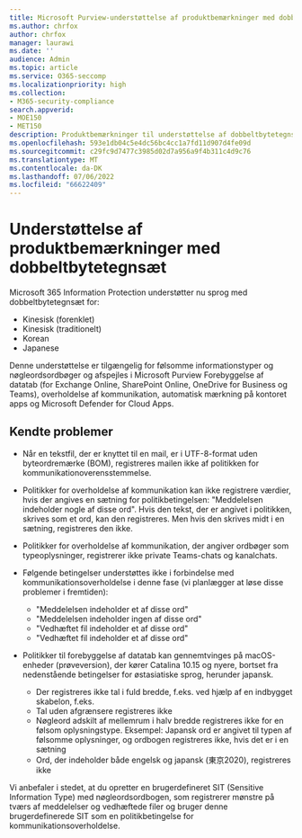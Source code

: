 ```yaml
---
title: Microsoft Purview-understøttelse af produktbemærkninger med dobbeltbytetegnsæt
ms.author: chrfox
author: chrfox
manager: laurawi
ms.date: ''
audience: Admin
ms.topic: article
ms.service: O365-seccomp
ms.localizationpriority: high
ms.collection:
- M365-security-compliance
search.appverid:
- MOE150
- MET150
description: Produktbemærkninger til understøttelse af dobbeltbytetegnsæt.
ms.openlocfilehash: 593e1db04c5e4dc56bc4cc1a7fd11d907d4fe09d
ms.sourcegitcommit: c29fc9d7477c3985d02d7a956a9f4b311c4d9c76
ms.translationtype: MT
ms.contentlocale: da-DK
ms.lasthandoff: 07/06/2022
ms.locfileid: "66622409"
---
```

# <a name="support-for-double-byte-character-set-release-notes"></a>Understøttelse af produktbemærkninger med dobbeltbytetegnsæt

 Microsoft 365 Information Protection understøtter nu sprog med dobbeltbytetegnsæt for:

- Kinesisk (forenklet)
- Kinesisk (traditionelt)
- Korean
- Japanese

Denne understøttelse er tilgængelig for følsomme informationstyper og nøgleordsordbøger og afspejles i Microsoft Purview Forebyggelse af datatab (for Exchange Online, SharePoint Online, OneDrive for Business og Teams), overholdelse af kommunikation, automatisk mærkning på kontoret apps og Microsoft Defender for Cloud Apps.

## <a name="known-issues"></a>Kendte problemer

- Når en tekstfil, der er knyttet til en mail, er i UTF-8-format uden byteordremærke (BOM), registreres mailen ikke af politikken for kommunikationoverensstemmelse.

- Politikker for overholdelse af kommunikation kan ikke registrere værdier, hvis der angives en sætning for politikbetingelsen: "Meddelelsen indeholder nogle af disse ord". Hvis den tekst, der er angivet i politikken, skrives som et ord, kan den registreres. Men hvis den skrives midt i en sætning, registreres den ikke.

- Politikker for overholdelse af kommunikation, der angiver ordbøger som typeoplysninger, registrerer ikke private Teams-chats og kanalchats.

- Følgende betingelser understøttes ikke i forbindelse med kommunikationsoverholdelse i denne fase (vi planlægger at løse disse problemer i fremtiden): 
  - "Meddelelsen indeholder et af disse ord"
  - "Meddelelsen indeholder ingen af disse ord"
  - "Vedhæftet fil indeholder et af disse ord"
  - "Vedhæftet fil indeholder et af disse ord"

- Politikker til forebyggelse af datatab kan gennemtvinges på macOS-enheder (prøveversion), der kører Catalina 10.15 og nyere, bortset fra nedenstående betingelser for østasiatiske sprog, herunder japansk.
  - Der registreres ikke tal i fuld bredde, f.eks. ved hjælp af en indbygget skabelon, f.eks.
  - Tal uden afgrænsere registreres ikke
  - Nøgleord adskilt af mellemrum i halv bredde registreres ikke for en følsom oplysningstype. Eksempel: Japansk ord er angivet til typen af følsomme oplysninger, og ordbogen registreres ikke, hvis det er i en sætning
  - Ord, der indeholder både engelsk og japansk (東京2020), registreres ikke

Vi anbefaler i stedet, at du opretter en brugerdefineret SIT (Sensitive Information Type) med nøgleordsordbogen, som registrerer mønstre på tværs af meddelelser og vedhæftede filer og bruger denne brugerdefinerede SIT som en politikbetingelse for kommunikationsoverholdelse.
